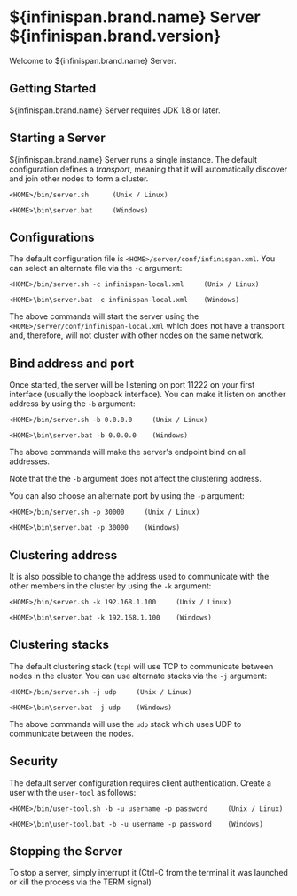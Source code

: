 ${infinispan.brand.name} Server ${infinispan.brand.version}
====================================

Welcome to ${infinispan.brand.name} Server.

Getting Started
---------------
${infinispan.brand.name} Server requires JDK 1.8 or later.

Starting a Server
-----------------
${infinispan.brand.name} Server runs a single instance. The default configuration defines a *transport*, meaning that
it will automatically discover and join other nodes to form a cluster.

```
<HOME>/bin/server.sh      (Unix / Linux)

<HOME>\bin\server.bat     (Windows)
```

Configurations
--------------
The default configuration file is `<HOME>/server/conf/infinispan.xml`. You can select an alternate file via
the `-c` argument:

```
<HOME>/bin/server.sh -c infinispan-local.xml     (Unix / Linux)

<HOME>\bin\server.bat -c infinispan-local.xml    (Windows)
```
The above commands will start the server using the `<HOME>/server/conf/infinispan-local.xml` which does not have
a transport and, therefore, will not cluster with other nodes on the same network.

Bind address and port
---------------------
Once started, the server will be listening on port 11222 on your first interface (usually the loopback interface).
You can make it listen on another address by using the `-b` argument:

```
<HOME>/bin/server.sh -b 0.0.0.0     (Unix / Linux)

<HOME>\bin\server.bat -b 0.0.0.0    (Windows)
```
The above commands will make the server's endpoint bind on all addresses.

Note that the the `-b` argument does not affect the clustering address.

You can also choose an alternate port by using the `-p` argument:

```
<HOME>/bin/server.sh -p 30000     (Unix / Linux)

<HOME>\bin\server.bat -p 30000    (Windows)
```

Clustering address
------------------
It is also possible to change the address used to communicate with the other members in the cluster by using the
`-k` argument:  

```
<HOME>/bin/server.sh -k 192.168.1.100     (Unix / Linux)

<HOME>\bin\server.bat -k 192.168.1.100    (Windows)
```

Clustering stacks
-----------------
The default clustering stack (`tcp`) will use TCP to communicate between nodes in the cluster. You can use alternate stacks via
the `-j` argument:

```
<HOME>/bin/server.sh -j udp     (Unix / Linux)

<HOME>\bin\server.bat -j udp    (Windows)
```
The above commands will use the `udp` stack which uses UDP to communicate between the nodes. 

Security
--------
The default server configuration requires client authentication. Create a user with the `user-tool` as follows:

```
<HOME>/bin/user-tool.sh -b -u username -p password     (Unix / Linux)

<HOME>\bin\user-tool.bat -b -u username -p password    (Windows)
```

Stopping the Server
-------------------
To stop a server, simply interrupt it (Ctrl-C from the terminal it was launched or kill the process via the TERM signal)